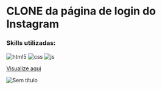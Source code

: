 # CLONE da página de login do Instagram

### Skills utilizadas:

<div style="display: inline_block">
  <img align="center" alt="html5" src="https://img.shields.io/badge/HTML5-E34F26?style=for-the-badge&logo=html5&logoColor=white" />
  <img align="center" alt="css" src="https://img.shields.io/badge/CSS3-1572B6?style=for-the-badge&logo=css3&logoColor=white" />
  <img align="center" alt="js" src="https://img.shields.io/badge/JavaScript-F7DF1E?style=for-the-badge&logo=javascript&logoColor=black" />
  <br>
</div>

<a  href="https://filipecalm.github.io/instagram-page/" target="_blank">Visualize aqui</a>


![Sem título](https://user-images.githubusercontent.com/103292859/189257658-d33c351b-dd93-446c-8815-e2bf9f652537.png)

